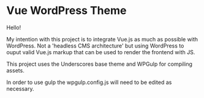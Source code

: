 Vue WordPress Theme
===

Hello!

My intention with this project is to integrate Vue.js as much as possible with WordPress. Not a 'headless CMS architecture' but using WordPress to ouput valid Vue.js markup that can be used to render the frontend with JS.

This project uses the Underscores base theme and WPGulp for compiling assets.

In order to use gulp the wpgulp.config.js will need to be edited as necessary.